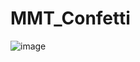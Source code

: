 # MMT_Confetti
![image](https://user-images.githubusercontent.com/33834505/91004058-57c16480-e5fd-11ea-986c-6aece2c9c4cc.png)
